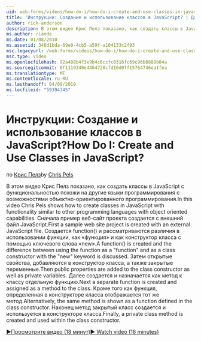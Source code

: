 ```yaml
---
uid: web-forms/videos/how-do-i/how-do-i-create-and-use-classes-in-javascript
title: 'Инструкции: Создание и использование классов в JavaScript? | Документы Майкрософт'
author: rick-anderson
description: В этом видео Крис Пелз показано, как создать классы в JavaScript с функциональностью похожи на другие языки программирования с объектно-ориентированного программирования capabilitie...
ms.author: riande
ms.date: 01/08/2010
ms.assetid: 348d1bda-69e0-4cb5-a59f-a104133c2f93
msc.legacyurl: /web-forms/videos/how-do-i/how-do-i-create-and-use-classes-in-javascript
msc.type: video
ms.openlocfilehash: 92a488b4f3e9b4c6ccfc0316fc69c96b8889b04a
ms.sourcegitcommit: 0f1119340e4464720cfd16d0ff15764746ea1fea
ms.translationtype: MT
ms.contentlocale: ru-RU
ms.lasthandoff: 04/09/2019
ms.locfileid: "59394345"
---
```

# <a name="how-do-i-create-and-use-classes-in-javascript"></a><span data-ttu-id="8e665-104">Инструкции: Создание и использование классов в JavaScript?</span><span class="sxs-lookup"><span data-stu-id="8e665-104">How Do I: Create and Use Classes in JavaScript?</span></span>

<span data-ttu-id="8e665-105">по [Крис Пелз](https://twitter.com/chrispels)</span><span class="sxs-lookup"><span data-stu-id="8e665-105">by [Chris Pels](https://twitter.com/chrispels)</span></span>

<span data-ttu-id="8e665-106">В этом видео Крис Пелз показано, как создать классы в JavaScript с функциональностью похожи на другие языки программирования с возможностями объектно-ориентированного программирования.</span><span class="sxs-lookup"><span data-stu-id="8e665-106">In this video Chris Pels shows how to create classes in JavaScript with functionality similar to other programming languages with object oriented capabilities.</span></span> <span data-ttu-id="8e665-107">Сначала пример веб-сайт проекта создается с внешний файл JavaScript.</span><span class="sxs-lookup"><span data-stu-id="8e665-107">First a sample web site project is created with an external JavaScript file.</span></span> <span data-ttu-id="8e665-108">Создается function() и рассматриваются различия в использовании функции, как «функция» и как конструктор класса с помощью ключевого слова «new».</span><span class="sxs-lookup"><span data-stu-id="8e665-108">A function() is created and the difference between using the function as a "function" and as a class constructor with the "new" keyword is discussed.</span></span> <span data-ttu-id="8e665-109">Затем открытые свойства, добавляются в конструктор класса, а также закрытые переменные.</span><span class="sxs-lookup"><span data-stu-id="8e665-109">Then public properties are added to the class constructor as well as private variables.</span></span> <span data-ttu-id="8e665-110">Далее создается и назначается как метод к классу отдельную функцию.</span><span class="sxs-lookup"><span data-stu-id="8e665-110">Next a separate function is created and assigned as a method to the class.</span></span> <span data-ttu-id="8e665-111">Кроме того как функция, определенная в конструкторе класса отображается тот же метод.</span><span class="sxs-lookup"><span data-stu-id="8e665-111">Alternatively, the same method is shown as a function defined in the class constructor.</span></span> <span data-ttu-id="8e665-112">Наконец метод закрытый класс создается и используется в конструкторе класса.</span><span class="sxs-lookup"><span data-stu-id="8e665-112">Finally, a private class method is created and used within the class constructor.</span></span>

[<span data-ttu-id="8e665-113">&#9654;Просмотрите видео (18 минут)</span><span class="sxs-lookup"><span data-stu-id="8e665-113">&#9654; Watch video (18 minutes)</span></span>](https://channel9.msdn.com/Blogs/ASP-NET-Site-Videos/how-do-i-create-and-use-classes-in-javascript)
